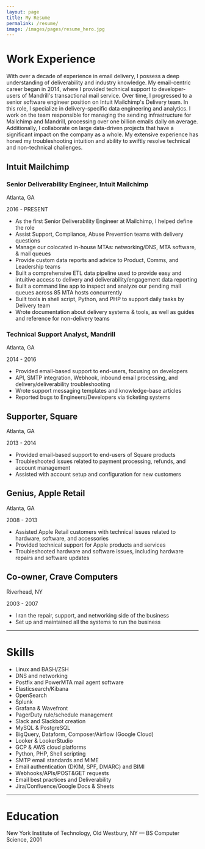 ```yaml
---
layout: page
title: My Resume
permalink: /resume/
image: /images/pages/resume_hero.jpg
---
```


# Work Experience

With over a decade of experience in email delivery, I possess a deep understanding of deliverability and industry knowledge. My email-centric career began in 2014, where I provided technical support to developer-users of Mandrill's transactional mail service. Over time, I progressed to a senior software engineer position on Intuit Mailchimp's Delivery team. In this role, I specialize in delivery-specific data engineering and analytics. I work on the team responsible for managing the sending infrastructure for Mailchimp and Mandrill, processing over one billion emails daily on average. Additionally, I collaborate on large data-driven projects that have a significant impact on the company as a whole. My extensive experience has honed my troubleshooting intuition and ability to swiftly resolve technical and non-technical challenges.

## Intuit Mailchimp

### Senior Deliverability Engineer, Intuit Mailchimp

Atlanta, GA

2016 - PRESENT

* As the first Senior Deliverability Engineer at Mailchimp, I helped define the role
* Assist Support, Compliance, Abuse Prevention teams with delivery questions
* Manage our colocated in-house MTAs: networking/DNS, MTA software, & mail queues
* Provide custom data reports and advice to Product, Comms, and Leadership teams
* Built a comprehensive ETL data pipeline used to provide easy and intuitive access to delivery and deliverability/engagement data reporting
* Built a command line app to inspect and analyze our pending mail queues across 85 MTA hosts concurrently
* Built tools in shell script, Python, and PHP to support daily tasks by Delivery team
* Wrote documentation about delivery systems & tools, as well as guides and reference for non-delivery teams

### Technical Support Analyst, Mandrill

Atlanta, GA

2014 - 2016

* Provided email-based support to end-users, focusing on developers
* API, SMTP integration, Webhook, inbound email processing, and delivery/deliverability troubleshooting
* Wrote support messaging templates and knowledge-base articles
* Reported bugs to Engineers/Developers via ticketing systems

## Supporter, Square

Atlanta, GA

2013 - 2014

* Provided email-based support to end-users of Square products
* Troubleshooted issues related to payment processing, refunds, and account management
* Assisted with account setup and configuration for new customers

## Genius, Apple Retail

Atlanta, GA

2008 - 2013

* Assisted Apple Retail customers with technical issues related to hardware, software, and accessories
* Provided technical support for Apple products and services
* Troubleshooted hardware and software issues, including hardware repairs and software updates

## Co-owner, Crave Computers

Riverhead, NY

2003 - 2007

* I ran the repair, support, and networking side of the business
* Set up and maintained all the systems to run the business

---

# Skills

* Linux and BASH/ZSH
* DNS and networking
* Postfix and PowerMTA mail agent software
* Elasticsearch/Kibana
* OpenSearch
* Splunk
* Grafana & Wavefront
* PagerDuty rule/schedule management
* Slack and Slackbot creation
* MySQL & PostgreSQL
* BigQuery, Dataform, Composer/Airflow (Google Cloud)
* Looker & LookerStudio
* GCP & AWS cloud platforms
* Python, PHP, Shell scripting
* SMTP email standards and MIME
* Email authentication (DKIM, SPF, DMARC) and BIMI
* Webhooks/APIs/POST&GET requests
* Email best practices and Deliverability
* Jira/Confluence/Google Docs & Sheets

---

# Education

New York Institute of Technology, Old Westbury, NY — BS Computer Science, 2001
